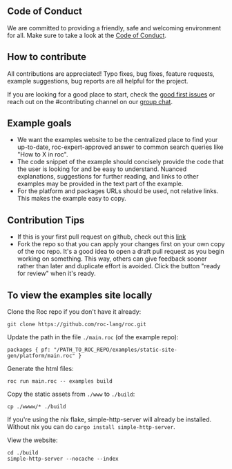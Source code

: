 
## Code of Conduct

We are committed to providing a friendly, safe and welcoming environment for all. Make sure to take a look at the [Code of Conduct](https://github.com/roc-lang/roc/blob/main/CODE_OF_CONDUCT.md).

## How to contribute

All contributions are appreciated! Typo fixes, bug fixes, feature requests, example suggestions, bug reports are all helpful for the project.

If you are looking for a good place to start, check the [good first issues](https://github.com/roc-lang/examples/issues?q=is%3Aissue+is%3Aopen+label%3A%22good+first+issue%22) or reach out on the #contributing channel on our [group chat](https://roc.zulipchat.com/).

## Example goals

- We want the examples website to be the centralized place to find your up-to-date, roc-expert-approved answer to common search queries like "How to X in roc".
- The code snippet of the example should concisely provide the code that the user is looking for and be easy to understand. Nuanced explanations, suggestions for further reading, and links to other examples may be provided in the text part of the example.
- For the platform and packages URLs should be used, not relative links. This makes the example easy to copy.

## Contribution Tips

- If this is your first pull request on github, check out this [link](https://www.freecodecamp.org/news/how-to-make-your-first-pull-request-on-github-3/)
- Fork the repo so that you can apply your changes first on your own copy of the roc repo.
  It's a good idea to open a draft pull request as you begin working on something. This way, others can give feedback sooner rather than later and duplicate effort is avoided. Click the button "ready for review" when it's ready.


## To view the examples site locally

Clone the Roc repo if you don't have it already:
```
git clone https://github.com/roc-lang/roc.git
```

Update the path in the file `./main.roc` (of the example repo):
```
packages { pf: "/PATH_TO_ROC_REPO/examples/static-site-gen/platform/main.roc" }
```
Generate the html files:
```
roc run main.roc -- examples build 
```

Copy the static assets from `./www` to `./build`:
```
cp ./wwww/* ./build
```

If you're using the nix flake, simple-http-server will already be installed. Without nix you can do `cargo install simple-http-server`.

View the website:
```
cd ./build
simple-http-server --nocache --index
```